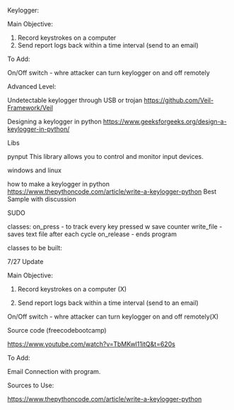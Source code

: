 Keylogger:

Main Objective:
1. Record keystrokes on a computer
2. Send report logs back within a time interval (send to an email)

To Add:

On/Off switch - whre attacker can turn keylogger on and off remotely 
 

Advanced Level: 

Undetectable keylogger through USB or trojan
https://github.com/Veil-Framework/Veil

Designing a keylogger in python
https://www.geeksforgeeks.org/design-a-keylogger-in-python/

Libs 

pynput
This library allows you to control and monitor input devices.

windows and linux 

how to make a keylogger in python 
https://www.thepythoncode.com/article/write-a-keylogger-python
Best Sample with discussion

SUDO 

classes:
on_press - to track every key pressed w save counter
write_file - saves text file after each cycle
on_release - ends program 


classes to be built:



7/27 Update 

Main Objective:
1. Record keystrokes on a computer (X)

2. Send report logs back within a time interval (send to an email) 

On/Off switch - whre attacker can turn keylogger on and off remotely(X)


Source code (freecodebootcamp)

https://www.youtube.com/watch?v=TbMKwl11itQ&t=620s

To Add:

Email Connection with program.

Sources to Use:

https://www.thepythoncode.com/article/write-a-keylogger-python
